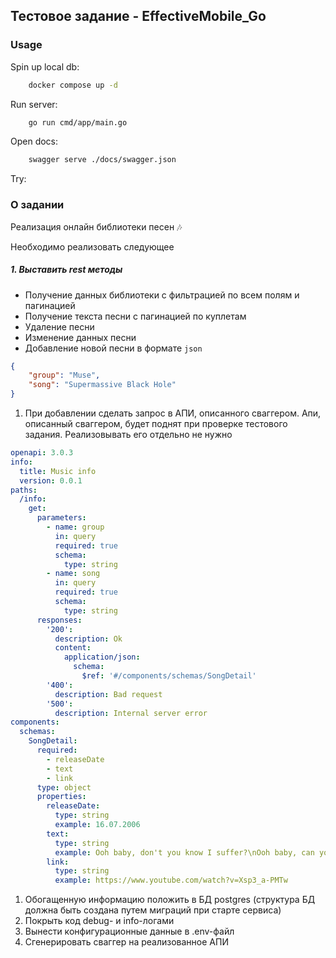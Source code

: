 ## Тестовое задание - EffectiveMobile_Go

### Usage

Spin up local db:
```bash
    docker compose up -d 
```

Run server:
```bash
    go run cmd/app/main.go 
```

Open docs:
```bash
    swagger serve ./docs/swagger.json
```

Try:

### О задании
Реализация онлайн библиотеки песен 🎶

Необходимо реализовать следующее

##### 1. Выставить rest методы
- Получение данных библиотеки с фильтрацией по всем полям и пагинацией
- Получение текста песни с пагинацией по куплетам
- Удаление песни
- Изменение данных песни
- Добавление новой песни в формате `json`
  
```json
{
    "group": "Muse",
    "song": "Supermassive Black Hole"
}
```

1. При добавлении сделать запрос в АПИ, описанного сваггером. Апи, описанный сваггером, будет поднят при проверке тестового задания. Реализовывать его отдельно не нужно


```yaml
openapi: 3.0.3
info:
  title: Music info
  version: 0.0.1
paths:
  /info:
    get:
      parameters:
        - name: group
          in: query
          required: true
          schema:
            type: string
        - name: song
          in: query
          required: true
          schema:
            type: string
      responses:
        '200':
          description: Ok
          content:
            application/json:
              schema:
                $ref: '#/components/schemas/SongDetail'
        '400':
          description: Bad request
        '500':
          description: Internal server error
components:
  schemas:
    SongDetail:
      required:
        - releaseDate
        - text
        - link
      type: object
      properties:
        releaseDate:
          type: string
          example: 16.07.2006
        text:
          type: string
          example: Ooh baby, don't you know I suffer?\nOoh baby, can you hear me moan?\nYou caught me under false pretenses\nHow long before you let me go?\n\nOoh\nYou set my soul alight\nOoh\nYou set my soul alight
        link:
          type: string
          example: https://www.youtube.com/watch?v=Xsp3_a-PMTw
```

1. Обогащенную информацию положить в БД postgres (структура БД должна быть создана путем миграций при старте сервиса)
2. Покрыть код debug- и info-логами
3. Вынести конфигурационные данные в .env-файл
4. Сгенерировать сваггер на реализованное АПИ

